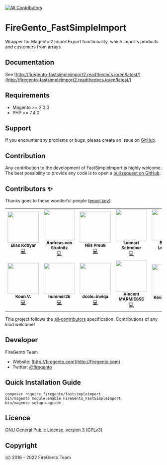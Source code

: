 <!-- ALL-CONTRIBUTORS-BADGE:START - Do not remove or modify this section -->
[![All Contributors](https://img.shields.io/badge/all_contributors-12-orange.svg?style=flat-square)](#contributors-)
<!-- ALL-CONTRIBUTORS-BADGE:END -->
# FireGento_FastSimpleImport

Wrapper for Magento 2 ImportExport functionality, which imports products and customers from arrays


## Documentation

See [http://firegento-fastsimpleimport2.readthedocs.io/en/latest/](http://firegento-fastsimpleimport2.readthedocs.io/en/latest/)

## Requirements

- Magento >= 2.3.0
- PHP >= 7.4.0

## Support

If you encounter any problems or bugs, please create an issue on [GitHub](https://github.com/magento-hackathon/FireGento_FastSimpleImport/issues).

## Contribution

Any contribution to the development of FastSimpleImport is highly welcome. The best possibility to provide any code is to open a [pull request on GitHub](https://help.github.com/articles/using-pull-requests).

## Contributors ✨

Thanks goes to these wonderful people ([emoji key](https://allcontributors.org/docs/en/emoji-key)):

<!-- ALL-CONTRIBUTORS-LIST:START - Do not remove or modify this section -->
<!-- prettier-ignore-start -->
<!-- markdownlint-disable -->
<table>
  <tr>
    <td align="center"><a href="https://github.com/EliasKotlyar"><img src="https://avatars0.githubusercontent.com/u/9529505?v=4" width="100px;" alt=""/><br /><sub><b>Elias Kotlyar</b></sub></a><br /><a href="https://github.com/firegento/FireGento_FastSimpleImport2/commits?author=EliasKotlyar" title="Code">💻</a></td>
    <td align="center"><a href="http://www.integer-net.de/agentur/andreas-von-studnitz/"><img src="https://avatars1.githubusercontent.com/u/662059?v=4" width="100px;" alt=""/><br /><sub><b>Andreas von Studnitz</b></sub></a><br /><a href="https://github.com/firegento/FireGento_FastSimpleImport2/commits?author=avstudnitz" title="Code">💻</a></td>
    <td align="center"><a href="https://github.com/nhp"><img src="https://avatars3.githubusercontent.com/u/512911?v=4" width="100px;" alt=""/><br /><sub><b>Nils Preuß</b></sub></a><br /><a href="https://github.com/firegento/FireGento_FastSimpleImport2/commits?author=nhp" title="Code">💻</a></td>
    <td align="center"><a href="https://www.webzap.eu/"><img src="https://avatars1.githubusercontent.com/u/563328?v=4" width="100px;" alt=""/><br /><sub><b>Lennart Schreiber</b></sub></a><br /><a href="https://github.com/firegento/FireGento_FastSimpleImport2/commits?author=Kipperlenny" title="Code">💻</a></td>
    <td align="center"><a href="http://www.youwe.nl/"><img src="https://avatars1.githubusercontent.com/u/701008?v=4" width="100px;" alt=""/><br /><sub><b>Bogdan Lewinsky</b></sub></a><br /><a href="https://github.com/firegento/FireGento_FastSimpleImport2/commits?author=blewinsky" title="Code">💻</a></td>
    <td align="center"><a href="https://github.com/rosenberger-e-conomix"><img src="https://avatars3.githubusercontent.com/u/47806105?v=4" width="100px;" alt=""/><br /><sub><b>rosenberger-e-conomix</b></sub></a><br /><a href="https://github.com/firegento/FireGento_FastSimpleImport2/commits?author=rosenberger-e-conomix" title="Code">💻</a></td>
    <td align="center"><a href="https://www.schmengler-se.de/"><img src="https://avatars1.githubusercontent.com/u/367320?v=4" width="100px;" alt=""/><br /><sub><b>Fabian Schmengler /></b></sub></a><br /><a href="https://github.com/firegento/FireGento_FastSimpleImport2/commits?author=schmengler" title="Code">💻</a></td>
  </tr>
  <tr>
    <td align="center"><a href="https://github.com/koenner01"><img src="https://avatars3.githubusercontent.com/u/13639210?v=4" width="100px;" alt=""/><br /><sub><b>Koen V.</b></sub></a><br /><a href="https://github.com/firegento/FireGento_FastSimpleImport2/commits?author=koenner01" title="Code">💻</a></td>
    <td align="center"><a href="https://github.com/hummer2k"><img src="https://avatars1.githubusercontent.com/u/2178371?v=4" width="100px;" alt=""/><br /><sub><b>hummer2k</b></sub></a><br /><a href="https://github.com/firegento/FireGento_FastSimpleImport2/commits?author=hummer2k" title="Code">💻</a></td>
    <td align="center"><a href="https://github.com/dcole-inviqa"><img src="https://avatars0.githubusercontent.com/u/6168391?v=4" width="100px;" alt=""/><br /><sub><b>dcole-inviqa</b></sub></a><br /><a href="https://github.com/firegento/FireGento_FastSimpleImport2/commits?author=dcole-inviqa" title="Code">💻</a></td>
    <td align="center"><a href="https://github.com/VincentMarmiesse"><img src="https://avatars0.githubusercontent.com/u/1949412?v=4" width="100px;" alt=""/><br /><sub><b>Vincent MARMIESSE</b></sub></a><br /><a href="https://github.com/firegento/FireGento_FastSimpleImport2/commits?author=VincentMarmiesse" title="Code">💻</a></td>
    <td align="center"><a href="https://github.com/kkrieger85"><img src="https://avatars2.githubusercontent.com/u/4435523?v=4" width="100px;" alt=""/><br /><sub><b>Kevin Krieger</b></sub></a><br /><a href="https://github.com/firegento/FireGento_FastSimpleImport2/commits?author=kkrieger85" title="Documentation">📖</a></td>
  </tr>
</table>

<!-- markdownlint-enable -->
<!-- prettier-ignore-end -->
<!-- ALL-CONTRIBUTORS-LIST:END -->

This project follows the [all-contributors](https://github.com/all-contributors/all-contributors) specification. Contributions of any kind welcome!

## Developer

FireGento Team
* Website: [http://firegento.com](http://firegento.com)
* Twitter: [@firegento](https://twitter.com/firegento)

## Quick Installation Guide

    composer require firegento/fastsimpleimport 
    bin/magento module:enable FireGento_FastSimpleImport
    bin/magento setup:upgrade
    
## Licence

[GNU General Public License, version 3 (GPLv3)](http://opensource.org/licenses/gpl-3.0)

## Copyright

(c) 2016 - 2022 FireGento Team

